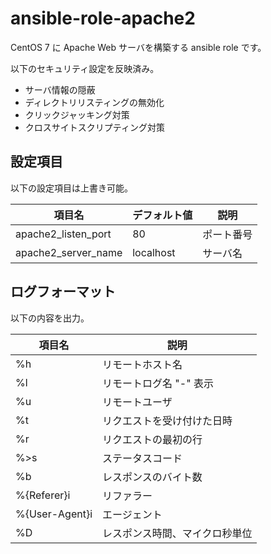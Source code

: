 # ansible-role-apache2

CentOS 7 に Apache Web サーバを構築する ansible role です。

以下のセキュリティ設定を反映済み。

* サーバ情報の隠蔽
* ディレクトリリスティングの無効化
* クリックジャッキング対策
* クロスサイトスクリプティング対策

## 設定項目

以下の設定項目は上書き可能。

項目名             |デフォルト値|説明
-------------------|------------|----------
apache2_listen_port|80          |ポート番号
apache2_server_name|localhost   |サーバ名

## ログフォーマット

以下の内容を出力。

項目名        |説明
--------------|------------------------------
%h            |リモートホスト名
%l            |リモートログ名 "-" 表示
%u            |リモートユーザ
%t            |リクエストを受け付けた日時
%r            |リクエストの最初の行
%>s           |ステータスコード
%b            |レスポンスのバイト数
%{Referer}i   |リファラー
%{User-Agent}i|エージェント
%D            |レスポンス時間、マイクロ秒単位
